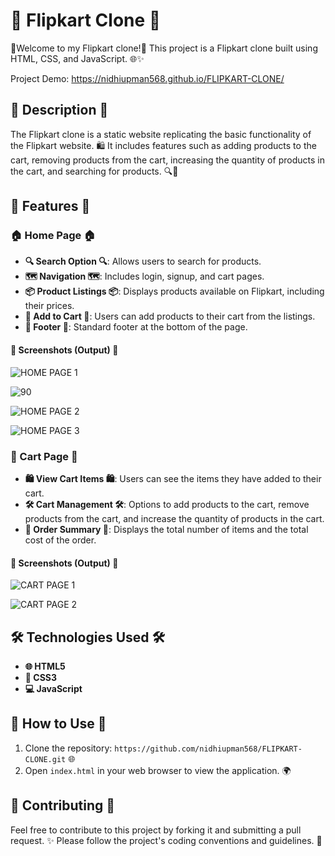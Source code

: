 # 🛒 Flipkart Clone 🛒

🎉Welcome to my Flipkart clone!🎉 This project is a Flipkart clone built using HTML, CSS, and JavaScript. 🌐✨

Project Demo: https://nidhiupman568.github.io/FLIPKART-CLONE/

## 📜 Description 📜

The Flipkart clone is a static website replicating the basic functionality of the Flipkart website. 🛍️ It includes features such as adding products to the cart, removing products from the cart, increasing the quantity of products in the cart, and searching for products. 🔍🛒

## 🌟 Features 🌟

### 🏠 Home Page 🏠

- **🔍 Search Option 🔍**: Allows users to search for products.
- **🗺️ Navigation 🗺️**: Includes login, signup, and cart pages.
- **📦 Product Listings 📦**: Displays products available on Flipkart, including their prices.
- **🛒 Add to Cart 🛒**: Users can add products to their cart from the listings.
- **🔻 Footer 🔻**: Standard footer at the bottom of the page.

#### 📸 Screenshots (Output) 📸

![HOME PAGE 1](https://github.com/nidhiupman568/FLIPKART-CLONE/assets/130860182/ccab959a-0300-4cdf-a5dd-874e3e4169b2)

![90](https://github.com/nidhiupman568/FLIPKART-CLONE/assets/130860182/df958b64-9f0a-48d0-ac8e-83c915536e7b)

![HOME PAGE 2](https://github.com/nidhiupman568/FLIPKART-CLONE/assets/130860182/7c5b1ad3-9323-4f34-a2c2-9340ad167a1d)

![HOME PAGE 3](https://github.com/nidhiupman568/FLIPKART-CLONE/assets/130860182/64f99a2f-3a68-4c5a-80ea-04eeaf144a67)

### 🛒 Cart Page 🛒

- **🛍️ View Cart Items 🛍️**: Users can see the items they have added to their cart.
- **🛠️ Cart Management 🛠️**: Options to add products to the cart, remove products from the cart, and increase the quantity of products in the cart.
- **🧾 Order Summary 🧾**: Displays the total number of items and the total cost of the order.

#### 📸 Screenshots (Output) 📸

![CART PAGE 1](https://github.com/nidhiupman568/FLIPKART-CLONE/assets/130860182/206c8a6e-f13c-4207-afda-e2ef9190e92d)

![CART PAGE 2](https://github.com/nidhiupman568/FLIPKART-CLONE/assets/130860182/ff7b5230-8d1d-4e63-9bfa-b765e7218eb3)

## 🛠️ Technologies Used 🛠️

- **🌐 HTML5**
- **🎨 CSS3**
- **💻 JavaScript**

## 🚀 How to Use 🚀

1. Clone the repository: `https://github.com/nidhiupman568/FLIPKART-CLONE.git` 🌐
2. Open `index.html` in your web browser to view the application. 🌍

## 🤝 Contributing 🤝

Feel free to contribute to this project by forking it and submitting a pull request. ✨ Please follow the project's coding conventions and guidelines. 📜

